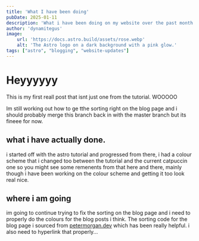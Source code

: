 ```yaml
---
title: 'What I have been doing'
pubDate: 2025-01-11
description: 'What i have been doing on my website over the past month or two.'
author: 'dynamitegus'
image:
    url: 'https://docs.astro.build/assets/rose.webp'
    alt: 'The Astro logo on a dark background with a pink glow.'
tags: ["astro", "blogging", "website-updates"]
---
```

# Heyyyyyy
This is my first reall post that isnt just one from the tutorial. WOOOOO

Im still working out how to ge tthe sorting right on the blog page and i should probably merge this branch back in with the master branch but its fineee for now.

## what i have actually done.
i started off with the astro tutorial and progressed from there, i had a colour scheme that i changed too between the tutorial and the current catpuccin one so you might see some remenents from that here and there, mainly though i have been working on the colour scheme and getting it too look real nice. 
## where i am going
im going to continue trying to fix the sorting on the blog page and i need to properly do the colours for the blog posts i think. The sorting code for the blog page i sourced from [petermorgan.dev](https://petermorgan.dev/) which has been really helpful. i also need to hyperlink that properly...